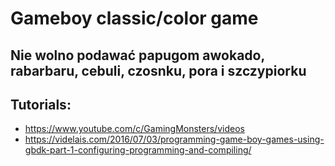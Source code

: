 # Gameboy classic/color game

## Nie wolno podawać papugom awokado, rabarbaru, cebuli, czosnku, pora i szczypiorku

## Tutorials:
- https://www.youtube.com/c/GamingMonsters/videos
- https://videlais.com/2016/07/03/programming-game-boy-games-using-gbdk-part-1-configuring-programming-and-compiling/
